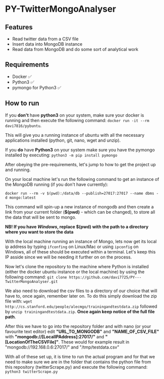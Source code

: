 # PY-TwitterMongoAnalyser

## Features

- Read twitter data from a CSV file
- Insert data into MongoDB instance
- Read data from MongoDB and do some sort of analytical work
## Requirements

* Docker ✅
* Python3 ✅
* pymongo for Python3 ✅

## How to run
If you **don't** have **python3** on your system, make sure your docker is running and then execute the following command:
`docker run -it --rm davi7816/pybuntu`.

This will give you a running instance of ubuntu with all the necessary applications installed (python, git, nano, wget and unzip).

If you **do** have **Python3** on your system make sure you have the pymongo installed by executing: `python3 -m pip install pymongo`

After obeying the pre-requirements, let's jump to how to get the project up and running.



On your local machine let's run the following command to get an instance of the MongoDB running (if you don't have currently):

`docker run --rm -v $(pwd):/data/db --publish=27017:27017 --name dbms -d mongo:latest`

This command will spin-up a new instance of mongodb and then create a link from your current folder (**$(pwd)** - which can be changed), to store all the data that will be sent to mongo.
	
  **NB! If you have *Windows*, replace **$(pwd)** with the path to a directory where you want to store the data**

With the local machine running an instance of Mongo, lets now get its local ip address by typing `ifconfing` on Linux/Mac or using `ipconfig` on Windows, all of these should be executed within a terminal.
Let's keep this IP asside since we will be needing it further on on the process.


Now let's clone the repository to the machine where Python is installed (either the docker ubuntu instance or the local machine) by using the following command:
`git clone https://github.com/davi7725/PY---TwitterMongoAnalyser.git`

We also need to download the csv files to a directory of our choice that will have to, once again, remember later on. To do this simply download the zip file with:
`wget http://cs.stanford.edu/people/alecmgo/trainingandtestdata.zip` followed by `unzip trainingandtestdata.zip`. **Once again keep notice of the full file path**.


After this we have to go into the repository folder and with nano (or your favourite text editor) edit **"URL_TO_MONGODB"** and **"NAME_OF_CSV_FILE"** with **"mongodb://[LocalIPAddress]:27017/"** and **"[LocationOfTheCSVFile]"**.
These would for example result in "mongodb://192.168.0.6:27017/" and "/tmp/testdata.csv"

With all of these set up, it is time to run the actual program and for that we need to make sure we are in the folder that contains the python file from this repository (twitterScrape.py) and execute the following command:
`python3 twitterScrape.py`
